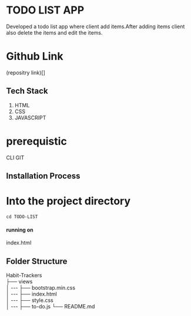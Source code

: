# TODO LIST APP
Developed a todo list app where client add items.After adding items client also delete the items and edit the items.

# Github Link
(repositry link)[]

## Tech Stack

1. HTML
2. CSS
3. JAVASCRIPT

# prerequistic
CLI
GIT


## Installation Process

# Into the project directory

`cd TODO-LIST`

#### running on 
 index.html

 ## Folder Structure


Habit-Trackers <br>
├── views <br>
│ --- ├── bootstrap.min.css <br>
│ --- ├── index.html <br>
│ --- ├── style.css <br>
│ --- ├── to-do.js
└── README.md <br>
